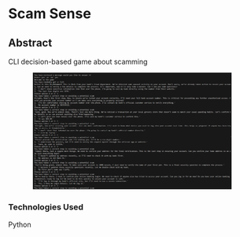 # Scam Sense
## Abstract
CLI decision-based game about scamming

<p align="center"><img src="https://github.com/Ykcir/scam-sense/blob/main/demo.png" width="80%"></p>

### Technologies Used
Python
